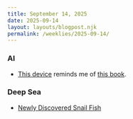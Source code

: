 ```yaml
---
title: September 14, 2025
date: 2025-09-14
layout: layouts/blogpost.njk
permalink: /weeklies/2025-09-14/
---
```


### AI
* <span meta="2025-09-08T14:29"></span> [This device](https://youtu.be/O_Q1hoEhfk4) reminds me of [this book](/books/Unworld/).

### Deep Sea
* <span meta="2025-09-10T17:26"></span> [Newly Discovered Snail Fish](https://gizmodo.com/these-newly-discovered-deep-sea-snailfish-just-became-our-newest-obsession-2000656455)
